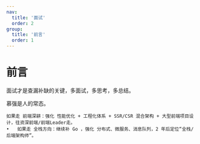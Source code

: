 ```yaml
---
nav:
  title: '面试'
  order: 2
group:
  title: '前言'
  order: 1
---
```


# 前言

面试才是查漏补缺的关键，多面试，多思考，多总结。

慕强是人的常态。

    如果走 前端深耕：强化 性能优化 + 工程化体系 + SSR/CSR 混合架构 + 大型前端项目设计，往资深前端/前端Leader走。
    •	如果走 全栈方向：继续补 Go ，强化 分布式、微服务、消息队列，2 年后定位“全栈/后端架构师”。

